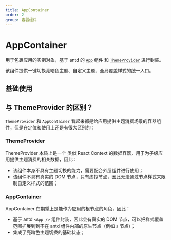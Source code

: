 ```yaml
---
title: AppContainer
order: 2
group: 容器组件
---
```


# AppContainer

用于包裹应用的实例对象，基于 antd 的 [`App`](https://ant.design/components/app-cn) 组件 和 [`ThemeProvider`](/usage/theme-provider) 进行封装。

该组件提供一键切换亮暗色主题、自定义主题、全局覆盖样式的统一入口。

## 基础使用

<code src="../demos/AppContainer/default.tsx"></code>

## 与 ThemeProvider 的区别？

`ThemeProvider` 和 `AppContainer` 看起来都是给应用提供主题消费场景的容器组件，但是在定位和使用上还是有很大区别的：

### ThemeProvider

ThemeProvider 本质上是一个 类似 React Context 的数据容器，用于为子级应用提供主题消费的相关数据，因此：

- 该组件本身不具有主题切换的能力，需要配合外层组件进行使用；
- 该组件不具有真实的 DOM 节点，只有虚拟节点，因此无法通过节点样式来限制自定义样式的范围；

### AppContainer

AppContainer 在期望上是能作为应用的根节点的角色，因此：

- 基于 antd `<App />` 组件封装，因此会有真实的 DOM 节点，可以把样式覆盖范围扩展到到不在 antd 组件内部的原生节点（例如 `a` 节点）；
- 集成了亮暗色主题切换的基础状态；
